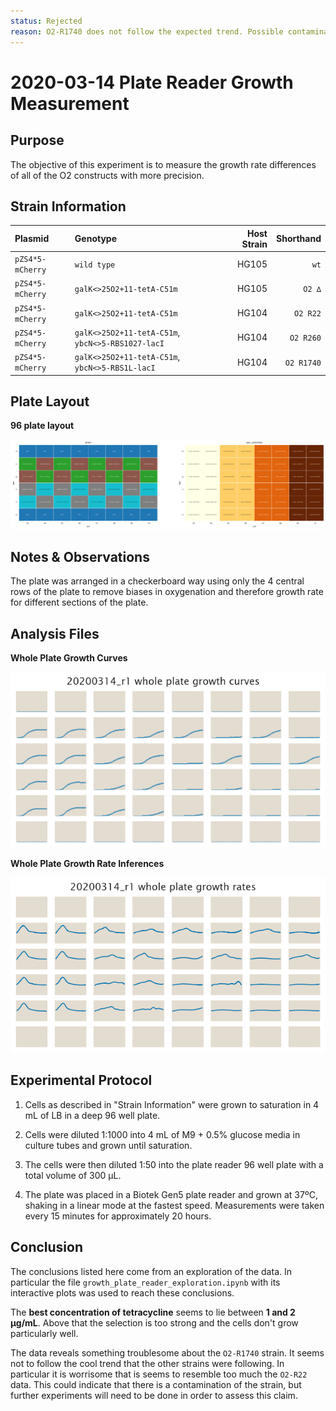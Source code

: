 ```yaml
---
status: Rejected
reason: O2-R1740 does not follow the expected trend. Possible contamination.
---
```


# 2020-03-14 Plate Reader Growth Measurement

## Purpose
The objective of this experiment is to measure the growth rate differences of
all of the O2 constructs with more precision.

## Strain Information

| Plasmid | Genotype | Host Strain | Shorthand |
| :------ | :------- | ----------: | --------: |
| `pZS4*5-mCherry`| `wild type` |  HG105 |`wt` |
| `pZS4*5-mCherry`| `galK<>25O2+11-tetA-C51m` |  HG105 |`O2 ∆` |
| `pZS4*5-mCherry`| `galK<>25O2+11-tetA-C51m` |  HG104 |`O2 R22` |
| `pZS4*5-mCherry`| `galK<>25O2+11-tetA-C51m`, `ybcN<>5-RBS1027-lacI` |  HG104 |`O2 R260` |
| `pZS4*5-mCherry`| `galK<>25O2+11-tetA-C51m`, `ybcN<>5-RBS1L-lacI` |  HG104 |`O2 R1740` |


## Plate Layout

**96 plate layout**

![plate layout](output/plate_layout.png)


## Notes & Observations
The plate was arranged in a checkerboard way using only the 4 central rows of
the plate to remove biases in oxygenation and therefore growth rate for
different sections of the plate.

## Analysis Files

**Whole Plate Growth Curves**

![plate layout](output/growth_plate_summary.png)

**Whole Plate Growth Rate Inferences**

![plate layout](output/growth_rate_summary.png)

## Experimental Protocol

1. Cells as described in "Strain Information" were grown to saturation in 4 mL
   of LB in a deep 96 well plate.

2. Cells were diluted 1:1000 into 4 mL of M9 + 0.5% glucose media in culture
   tubes and grown until saturation.

3. The cells were then diluted 1:50 into the plate reader 96 well plate with a
   total volume of 300 µL.

4. The plate was placed in a Biotek Gen5 plate reader and grown at 37ºC,
   shaking in a linear mode at the fastest speed. Measurements were taken every
   15 minutes for approximately 20 hours.

## Conclusion

The conclusions listed here come from an exploration of the data. In particular
the file `growth_plate_reader_exploration.ipynb` with its interactive plots
was used to reach these conclusions.

The **best concentration of tetracycline** seems to lie between **1 and 2
µg/mL**. Above that the selection is too strong and the cells don't grow
particularly well.

The data reveals something troublesome about the `O2-R1740` strain. It seems not
to follow the cool trend that the other strains were following. In particular it
is worrisome that is seems to resemble too much the `O2-R22` data. This could
indicate that there is a contamination of the strain, but further experiments
will need to be done in order to assess this claim.